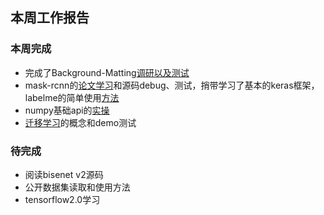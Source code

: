 ##  本周工作报告
### 本周完成
- 完成了Background-Matting[调研以及测试](https://github.com/czHappy/BackgroundRemove/tree/master/Background-Matting%20expriments)
- mask-rcnn的[论文学习](https://github.com/czHappy/BackgroundRemove/blob/master/%E7%BB%8F%E5%85%B8%E8%AE%BA%E6%96%87%E9%98%85%E8%AF%BB/mask-rcnn.md)和源码debug、测试，捎带学习了基本的keras框架，labelme的简单使用[方法](https://github.com/czHappy/BackgroundRemove/blob/master/%E5%B7%A5%E5%85%B7%E5%AD%A6%E4%B9%A0/%E8%AF%AD%E4%B9%89%E5%88%86%E5%89%B2%E8%AE%AD%E7%BB%83%E9%9B%86%E6%A0%87%E6%B3%A8.md)
- numpy基础api的[实操](https://github.com/czHappy/BackgroundRemove/blob/master/%E5%B7%A5%E5%85%B7%E5%AD%A6%E4%B9%A0/numpy.ipynb)
- [迁移学习](https://github.com/czHappy/BackgroundRemove/tree/master/%E8%BF%81%E7%A7%BB%E5%AD%A6%E4%B9%A0)的概念和demo测试


### 待完成
- 阅读bisenet v2源码
- 公开数据集读取和使用方法
- tensorflow2.0学习